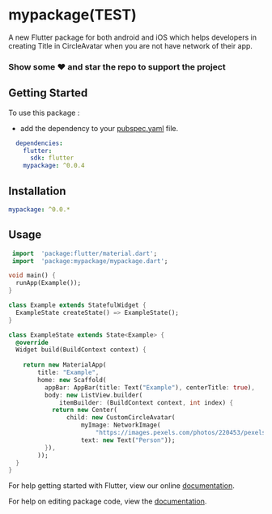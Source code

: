 # mypackage(TEST)
A new Flutter package for both android and iOS which helps developers in creating Title in CircleAvatar when you are not have network of their app.

### Show some :heart: and star the repo to support the project
## Getting Started

To use this package :

* add the dependency to your [pubspec.yaml](https://github.com/mahmoudalaa97/mypackage/blob/master/pubspec.yaml) file.

```yaml
  dependencies:
    flutter:
      sdk: flutter
    mypackage: ^0.0.4
```
## Installation
```yaml
mypackage: ^0.0.*
```

## Usage
```dart
 import  'package:flutter/material.dart';
 import  'package:mypackage/mypackage.dart';

void main() {
  runApp(Example());
}

class Example extends StatefulWidget {
  ExampleState createState() => ExampleState();
}

class ExampleState extends State<Example> {
  @override
  Widget build(BuildContext context) {
    
    return new MaterialApp(
        title: "Example",
        home: new Scaffold(
          appBar: AppBar(title: Text("Example"), centerTitle: true),
          body: new ListView.builder(
              itemBuilder: (BuildContext context, int index) {
            return new Center(
                child: new CustomCircleAvatar(
                    myImage: NetworkImage(
                        "https://images.pexels.com/photos/220453/pexels-photo-220453.jpeg?auto=compress&cs=tinysrgb&dpr=2&h=750&w=1260"),
                    text: new Text("Person"));
          }),
        ));
  }
}

```
For help getting started with Flutter, view our online [documentation](https://flutter.io/).

For help on editing package code, view the [documentation](https://flutter.io/developing-packages/).

